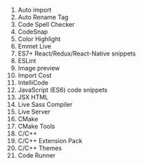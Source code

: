 1.  Auto import
2. Auto Rename Tag
3. Code Spell Checker
4. CodeSnap
5. Color Highlight
6. Emmet Live
7. ES7+ React/Redux/React-Native snippets
8. ESLint
9. Image preview
10. Import Cost
11. IntelliCode
12. JavaScript (ES6) code snippets
13. JSX HTML <tags/>
14. Live Sass Compiler
15. Live Server
16. CMake
17. CMake Tools
18. C/C++
19. C/C++ Extension Pack
20. C/C++ Themes
21. Code Runner